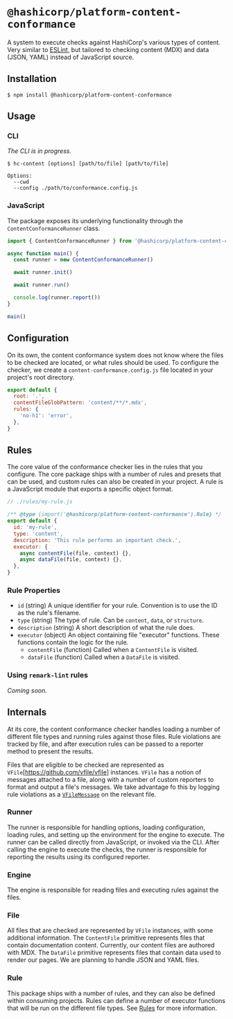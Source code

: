# `@hashicorp/platform-content-conformance`

A system to execute checks against HashiCorp's various types of content. Very similar to [ESLint](https://eslint.org/), but tailored to checking content (MDX) and data (JSON, YAML) instead of JavaScript source.

## Installation

```shell
$ npm install @hashicorp/platform-content-conformance
```

## Usage

### CLI

_The CLI is in progress._

```shell
$ hc-content [options] [path/to/file] [path/to/file]

Options:
  --cwd
  --config ./path/to/conformance.config.js
```

### JavaScript

The package exposes its underlying functionality through the `ContentConformanceRunner` class.

```js
import { ContentConformanceRunner } from '@hashicorp/platform-content-conformance'

async function main() {
  const runner = new ContentConformanceRunner()

  await runner.init()

  await runner.run()

  console.log(runner.report())
}

main()
```

## Configuration

On its own, the content conformance system does not know where the files to be checked are located, or what rules should be used. To configure the checker, we create a `content-conformance.config.js` file located in your project's root directory.

```js
export default {
  root: '.',
  contentFileGlobPattern: 'content/**/*.mdx',
  rules: {
    'no-h1': 'error',
  },
}
```

## Rules

The core value of the conformance checker lies in the rules that you configure. The core package ships with a number of rules and presets that can be used, and custom rules can also be created in your project. A rule is a JavaScript module that exports a specific object format.

```js
// ./rules/my-rule.js

/** @type {import('@hashicorp/platform-content-conformance').Rule} */
export default {
  id: 'my-rule',
  type: 'content',
  description: 'This rule performs an important check.',
  executor: {
    async contentFile(file, context) {},
    async dataFile(file, context) {},
  },
}
```

### Rule Properties

- `id` (string) A unique identifier for your rule. Convention is to use the ID as the rule's filename.
- `type` (string) The type of rule. Can be `content`, `data`, or `structure`.
- `description` (string) A short description of what the rule does.
- `executor` (object) An object containing file "executor" functions. These functions contain the logic for the rule.
  - `contentFile` (function) Called when a `ContentFile` is visited.
  - `dataFile` (function) Called when a `DataFile` is visited.

### Using `remark-lint` rules

_Coming soon._

## Internals

At its core, the content conformance checker handles loading a number of different file types and running rules against those files. Rule violations are tracked by file, and after execution rules can be passed to a reporter method to present the results.

Files that are eligible to be checked are represented as `VFile`[https://github.com/vfile/vfile] instances. `VFile` has a notion of messages attached to a file, along with a number of custom reporters to format and output a file's messages. We take advantage fo this by logging rule violations as a [`VFileMessage`](https://github.com/vfile/vfile-message) on the relevant file.

### Runner

The runner is responsible for handling options, loading configuration, loading rules, and setting up the environment for the engine to execute. The runner can be called directly from JavaScript, or invoked via the CLI. After calling the engine to execute the checks, the runner is responsible for reporting the results using its configured reporter.

### Engine

The engine is responsible for reading files and executing rules against the files.

### File

All files that are checked are represented by `VFile` instances, with some additional information. The `ContentFile` primitive represents files that contain documentation content. Currently, our content files are authored with MDX. The `DataFile` primitive represents files that contain data used to render our pages. We are planning to handle JSON and YAML files.

### Rule

This package ships with a number of rules, and they can also be defined within consuming projects. Rules can define a number of executor functions that will be run on the different file types. See [Rules](#rules) for more information.
